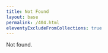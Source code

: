 ```yaml
---
title: Not Found
layout: base
permalink: /404.html
eleventyExcludeFromCollections: true
---
```


Not found.
